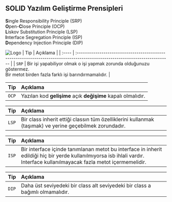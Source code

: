 ## SOLID Yazılım Geliştirme Prensipleri

**S**ingle Responsibility Principle (SRP)<br>
**O**pen-**C**lose Principle (OCP)<br>
**L**iskov Substitution Principle (LSP)<br>
**I**nterface Segregation Principle (ISP)<br>
**D**ependency Injection Principle (DIP)

![Logo](https://github.com/erdemgencoglu/DESIGN-PATTERNS/img/single-responsibility.webp)
| Tip | Açıklama |
| :---- | :--------------------------------------------------------------------------------------------------------------------------- |
| `SRP` | Bir işi yapabiliyor olmak o işi yapmak zorunda olduğunuzu göstermez.<br>Bir metot birden fazla farklı işi barındırmamalıdır. |

| Tip   | Açıklama                                                     |
| :---- | :----------------------------------------------------------- |
| `OCP` | Yazılan kod **gelişime** açık **değişime** kapalı olmalıdır. |

| Tip   | Açıklama                                                                                                |
| :---- | :------------------------------------------------------------------------------------------------------ |
| `LSP` | Bir class inherit ettiği classın tüm özelliklerini kullanmak (taşımak) ve yerine geçebilmek zorundadır. |

| Tip   | Açıklama                                                                                                                                                                     |
| :---- | :--------------------------------------------------------------------------------------------------------------------------------------------------------------------------- |
| `ISP` | Bir interface içinde tanımlanan metot bu interface in inherit edildiği hiç bir yerde kullanılmıyorsa isb ihlali vardır. Interface kullanılmayacak fazla metot içermemelidir. |

| Tip   | Açıklama                                                                      |
| :---- | :---------------------------------------------------------------------------- |
| `DIP` | Daha üst seviyedeki bir class alt seviyedeki bir class a bağımlı olmamalıdır. |
